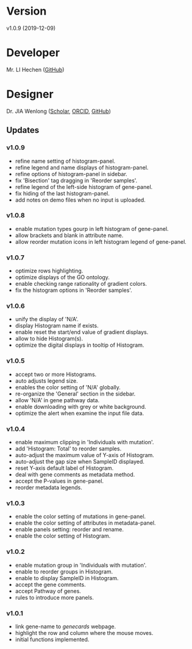# Version
v1.0.9 (2019-12-09)

# Developer
Mr. LI Hechen ([GitHub](https://github.com/lhc70000))

# Designer
Dr. JIA Wenlong ([Scholar](https://scholar.google.com.hk/citations?user=eupQCQEAAAAJ), [ORCID](https://orcid.org/0000-0002-7136-9919), [GitHub](https://github.com/Nobel-Justin))

## Updates

### v1.0.9
   - refine name setting of histogram-panel.
   - refine legend and name displays of histogram-panel.
   - refine options of histogram-panel in sidebar.
   - fix 'Bisection' tag dragging in 'Reorder samples'.
   - refine legend of the left-side histogram of gene-panel.
   - fix hiding of the last histogram-panel.
   - add notes on demo files when no input is uploaded.

### v1.0.8
   - enable mutation types gourp in left histogram of gene-panel.
   - allow brackets and blank in attribute name.
   - allow reorder mutation icons in left histogram legend of gene-panel.

### v1.0.7
   - optimize rows highlighting.
   - optimize displays of the GO ontology.
   - enable checking range rationality of gradient colors.
   - fix the histogram options in 'Reorder samples'.

### v1.0.6
   - unify the display of 'N/A'.
   - display Histogram name if exists.
   - enable reset the start/end value of gradient displays.
   - allow to hide Histogram(s).
   - optimize the digital displays in tooltip of Histogram.

### v1.0.5
   - accept two or more Histograms.
   - auto adjusts legend size.
   - enables the color setting of 'N/A' globally.
   - re-organize the 'General' section in the sidebar.
   - allow 'N/A' in gene pathway data.
   - enable downloading with grey or white background.
   - optimize the alert when examine the input file data.

### v1.0.4
   - enable maximum clipping in 'Individuals with mutation'.
   - add 'Histogram: Total' to reorder samples.
   - auto-adjust the maximum value of Y-axis of Histogram.
   - auto-adjust the gap size when SampleID displayed.
   - reset Y-axis default label of Histogram.
   - deal with gene comments as metadata method.
   - accept the P-values in gene-panel.
   - reorder metadata legends.

### v1.0.3
   - enable the color setting of mutations in gene-panel.
   - enable the color setting of attributes in metadata-panel.
   - enable panels setting: reorder and rename.
   - enable the color setting of Histogram.

### v1.0.2
   - enable mutation group in 'Individuals with mutation'.
   - enable to reorder groups in Histogram.
   - enable to display SampleID in Histogram.
   - accept the gene comments.
   - accept Pathway of genes.
   - rules to introduce more panels.

### v1.0.1
   - link gene-name to *genecards* webpage.
   - highlight the row and column where the mouse moves.
   - initial functions implemented.
